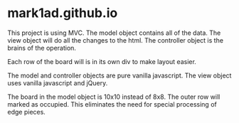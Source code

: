 # mark1ad.github.io

This project is using MVC. The model object contains all of the data. The view
object will  do all the changes to the html. The controller object is the brains
of the operation.

Each row of the board will is in its own div to make layout easier.

The model and controller objects are pure vanilla javascript.
The view object uses vanilla javascript and jQuery.

The board in the model object is 10x10 instead of 8x8. The outer row will
marked as occupied. This eliminates the need for special processing of edge
pieces.
